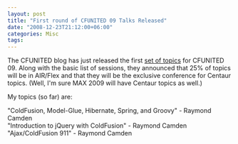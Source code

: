 ```yaml
---
layout: post
title: "First round of CFUNITED 09 Talks Released"
date: "2008-12-23T21:12:00+06:00"
categories: Misc 
tags: 
---
```


The CFUNITED blog has just released the first <a href="http://cfunited.com/blog/index.cfm/2008/12/23/Topics-Announced-for-2009--Happy-Holidays">set of topics</a> for CFUNITED 09. Along with the basic list of sessions, they announced that 25% of topics will be in AIR/Flex and that they will be the exclusive conference for Centaur topics. (Well, I'm sure MAX 2009 will have Centaur topics as well.) 

My topics (so far) are:

"ColdFusion, Model-Glue, Hibernate, Spring, and Groovy" - Raymond Camden<br />
"Introduction to jQuery with ColdFusion" - Raymond Camden<br />
"Ajax/ColdFusion 911" - Raymond Camden